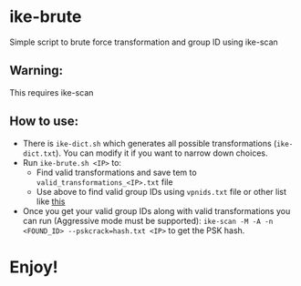 # ike-brute
Simple script to brute force transformation and group ID using ike-scan
## Warning:
This requires ike-scan

## How to use:
* There is `ike-dict.sh` which generates all possible transformations (`ike-dict.txt`). You can modify it if you want to narrow down choices. 
* Run `ike-brute.sh <IP>` to:
  * Find valid transformations and save tem to `valid_transformations_<IP>.txt` file
  * Use above to find valid group IDs using `vpnids.txt` file or other list like [this](https://github.com/danielmiessler/SecLists/blob/master/Miscellaneous/ike-groupid.txt)
* Once you get your valid group IDs along with valid transformations you can run (Aggressive mode must be supported): `ike-scan -M -A -n <FOUND_ID> --pskcrack=hash.txt <IP>` to get the PSK hash.

# Enjoy!
